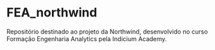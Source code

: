 # FEA_northwind
Repositório destinado ao projeto da Northwind, desenvolvido no curso Formação Engenharia Analytics pela Indicium Academy.
